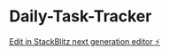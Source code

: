 # Daily-Task-Tracker

[Edit in StackBlitz next generation editor ⚡️](https://stackblitz.com/~/github.com/ApperleyChap/Daily-Task-Tracker)